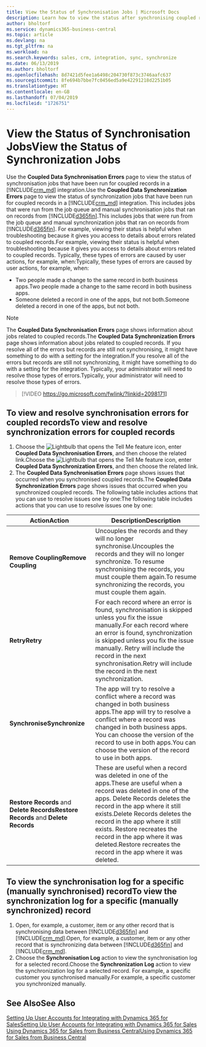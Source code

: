 ```yaml
---
title: View the Status of Synchronisation Jobs | Microsoft Docs
description: Learn how to view the status after synchronising coupled records.
author: bholtorf
ms.service: dynamics365-business-central
ms.topic: article
ms.devlang: na
ms.tgt_pltfrm: na
ms.workload: na
ms.search.keywords: sales, crm, integration, sync, synchronize
ms.date: 06/13/2019
ms.author: bholtorf
ms.openlocfilehash: 8d7421d5fee1a6498c204730f873c3746aafc637
ms.sourcegitcommit: 8fe694b7bbe7fc0456ed5a9e42291218d2251b05
ms.translationtype: HT
ms.contentlocale: en-GB
ms.lasthandoff: 07/04/2019
ms.locfileid: "1726751"
---
```

# <a name="view-the-status-of-synchronization-jobs"></a><span data-ttu-id="2a55d-103">View the Status of Synchronisation Jobs</span><span class="sxs-lookup"><span data-stu-id="2a55d-103">View the Status of Synchronization Jobs</span></span>
<span data-ttu-id="2a55d-104">Use the **Coupled Data Synchronisation Errors** page to view the status of synchronisation jobs that have been run for coupled records in a [!INCLUDE[crm_md](includes/crm_md.md)] integration.</span><span class="sxs-lookup"><span data-stu-id="2a55d-104">Use the **Coupled Data Synchronization Errors** page to view the status of synchronization jobs that have been run for coupled records in a [!INCLUDE[crm_md](includes/crm_md.md)] integration.</span></span> <span data-ttu-id="2a55d-105">This includes jobs that were run from the job queue and manual synchronisation jobs that ran on records from [!INCLUDE[d365fin](includes/d365fin_md.md)].</span><span class="sxs-lookup"><span data-stu-id="2a55d-105">This includes jobs that were run from the job queue and manual synchronization jobs that ran on records from [!INCLUDE[d365fin](includes/d365fin_md.md)].</span></span> <span data-ttu-id="2a55d-106">For example, viewing their status is helpful when troubleshooting because it gives you access to details about errors related to coupled records.</span><span class="sxs-lookup"><span data-stu-id="2a55d-106">For example, viewing their status is helpful when troubleshooting because it gives you access to details about errors related to coupled records.</span></span> <span data-ttu-id="2a55d-107">Typically, these types of errors are caused by user actions, for example, when:</span><span class="sxs-lookup"><span data-stu-id="2a55d-107">Typically, these types of errors are caused by user actions, for example, when:</span></span>  

* <span data-ttu-id="2a55d-108">Two people made a change to the same record in both business apps.</span><span class="sxs-lookup"><span data-stu-id="2a55d-108">Two people made a change to the same record in both business apps.</span></span>
* <span data-ttu-id="2a55d-109">Someone deleted a record in one of the apps, but not both.</span><span class="sxs-lookup"><span data-stu-id="2a55d-109">Someone deleted a record in one of the apps, but not both.</span></span>

> [!Note]
> <span data-ttu-id="2a55d-110">The **Coupled Data Synchronisation Errors** page shows information about jobs related to coupled records.</span><span class="sxs-lookup"><span data-stu-id="2a55d-110">The **Coupled Data Synchronization Errors** page shows information about jobs related to coupled records.</span></span> <span data-ttu-id="2a55d-111">If you resolve all of the errors but records are still not synchronising, it might have something to do with a setting for the integration.</span><span class="sxs-lookup"><span data-stu-id="2a55d-111">If you resolve all of the errors but records are still not synchronizing, it might have something to do with a setting for the integration.</span></span> <span data-ttu-id="2a55d-112">Typically, your administrator will need to resolve those types of errors.</span><span class="sxs-lookup"><span data-stu-id="2a55d-112">Typically, your administrator will need to resolve those types of errors.</span></span>   

> [!VIDEO https://go.microsoft.com/fwlink/?linkid=2098171]

## <a name="to-view-and-resolve-synchronization-errors-for-coupled-records"></a><span data-ttu-id="2a55d-113">To view and resolve synchronisation errors for coupled records</span><span class="sxs-lookup"><span data-stu-id="2a55d-113">To view and resolve synchronization errors for coupled records</span></span>
1. <span data-ttu-id="2a55d-114">Choose the ![Lightbulb that opens the Tell Me feature](media/ui-search/search_small.png "Tell me what you want to do") icon, enter **Coupled Data Synchronisation Errors**, and then choose the related link.</span><span class="sxs-lookup"><span data-stu-id="2a55d-114">Choose the ![Lightbulb that opens the Tell Me feature](media/ui-search/search_small.png "Tell me what you want to do") icon, enter **Coupled Data Synchronization Errors**, and then choose the related link.</span></span>
2. <span data-ttu-id="2a55d-115">The **Coupled Data Synchronisation Errors** page shows issues that occurred when you synchronised coupled records.</span><span class="sxs-lookup"><span data-stu-id="2a55d-115">The **Coupled Data Synchronization Errors** page shows issues that occurred when you synchronized coupled records.</span></span> <span data-ttu-id="2a55d-116">The following table includes actions that you can use to resolve issues one by one:</span><span class="sxs-lookup"><span data-stu-id="2a55d-116">The following table includes actions that you can use to resolve issues one by one:</span></span>

|<span data-ttu-id="2a55d-117">Action</span><span class="sxs-lookup"><span data-stu-id="2a55d-117">Action</span></span>|<span data-ttu-id="2a55d-118">Description</span><span class="sxs-lookup"><span data-stu-id="2a55d-118">Description</span></span>|
|----|----|
|<span data-ttu-id="2a55d-119">**Remove Coupling**</span><span class="sxs-lookup"><span data-stu-id="2a55d-119">**Remove Coupling**</span></span>|<span data-ttu-id="2a55d-120">Uncouples the records and they will no longer synchronise.</span><span class="sxs-lookup"><span data-stu-id="2a55d-120">Uncouples the records and they will no longer synchronize.</span></span> <span data-ttu-id="2a55d-121">To resume synchronising the records, you must couple them again.</span><span class="sxs-lookup"><span data-stu-id="2a55d-121">To resume synchronizing the records, you must couple them again.</span></span>|
|<span data-ttu-id="2a55d-122">**Retry**</span><span class="sxs-lookup"><span data-stu-id="2a55d-122">**Retry**</span></span>|<span data-ttu-id="2a55d-123">For each record where an error is found, synchronisation is skipped unless you fix the issue manually.</span><span class="sxs-lookup"><span data-stu-id="2a55d-123">For each record where an error is found, synchronization is skipped unless you fix the issue manually.</span></span> <span data-ttu-id="2a55d-124">Retry will include the record in the next synchronisation.</span><span class="sxs-lookup"><span data-stu-id="2a55d-124">Retry will include the record in the next synchronization.</span></span>|
|<span data-ttu-id="2a55d-125">**Synchronise**</span><span class="sxs-lookup"><span data-stu-id="2a55d-125">**Synchronize**</span></span>|<span data-ttu-id="2a55d-126">The app will try to resolve a conflict where a record was changed in both business apps.</span><span class="sxs-lookup"><span data-stu-id="2a55d-126">The app will try to resolve a conflict where a record was changed in both business apps.</span></span> <span data-ttu-id="2a55d-127">You can choose the version of the record to use in both apps.</span><span class="sxs-lookup"><span data-stu-id="2a55d-127">You can choose the version of the record to use in both apps.</span></span>|
|<span data-ttu-id="2a55d-128">**Restore Records** and **Delete Records**</span><span class="sxs-lookup"><span data-stu-id="2a55d-128">**Restore Records** and **Delete Records**</span></span>|<span data-ttu-id="2a55d-129">These are useful when a record was deleted in one of the apps.</span><span class="sxs-lookup"><span data-stu-id="2a55d-129">These are useful when a record was deleted in one of the apps.</span></span> <span data-ttu-id="2a55d-130">Delete Records deletes the record in the app where it still exists.</span><span class="sxs-lookup"><span data-stu-id="2a55d-130">Delete Records deletes the record in the app where it still exists.</span></span> <span data-ttu-id="2a55d-131">Restore recreates the record in the app where it was deleted.</span><span class="sxs-lookup"><span data-stu-id="2a55d-131">Restore recreates the record in the app where it was deleted.</span></span>|

## <a name="to-view-the-synchronization-log-for-a-specific-manually-synchronized-record"></a><span data-ttu-id="2a55d-132">To view the synchronisation log for a specific (manually synchronised) record</span><span class="sxs-lookup"><span data-stu-id="2a55d-132">To view the synchronization log for a specific (manually synchronized) record</span></span>
1. <span data-ttu-id="2a55d-133">Open, for example, a customer, item or any other record that is synchronising data between [!INCLUDE[d365fin](includes/d365fin_md.md)] and [!INCLUDE[crm_md](includes/crm_md.md)].</span><span class="sxs-lookup"><span data-stu-id="2a55d-133">Open, for example, a customer, item or any other record that is synchronizing data between [!INCLUDE[d365fin](includes/d365fin_md.md)] and [!INCLUDE[crm_md](includes/crm_md.md)].</span></span>
2. <span data-ttu-id="2a55d-134">Choose the **Synchronisation Log** action to view the synchronisation log for a selected record.</span><span class="sxs-lookup"><span data-stu-id="2a55d-134">Choose the **Synchronization Log** action to view the synchronization log for a selected record.</span></span> <span data-ttu-id="2a55d-135">For example, a specific customer you synchronised manually.</span><span class="sxs-lookup"><span data-stu-id="2a55d-135">For example, a specific customer you synchronized manually.</span></span>

## <a name="see-also"></a><span data-ttu-id="2a55d-136">See Also</span><span class="sxs-lookup"><span data-stu-id="2a55d-136">See Also</span></span>  
[<span data-ttu-id="2a55d-137">Setting Up User Accounts for Integrating with Dynamics 365 for Sales</span><span class="sxs-lookup"><span data-stu-id="2a55d-137">Setting Up User Accounts for Integrating with Dynamics 365 for Sales</span></span>](admin-setting-up-integration-with-dynamics-sales.md)  
[<span data-ttu-id="2a55d-138">Using Dynamics 365 for Sales from Business Central</span><span class="sxs-lookup"><span data-stu-id="2a55d-138">Using Dynamics 365 for Sales from Business Central</span></span>](marketing-integrate-dynamicscrm.md)
